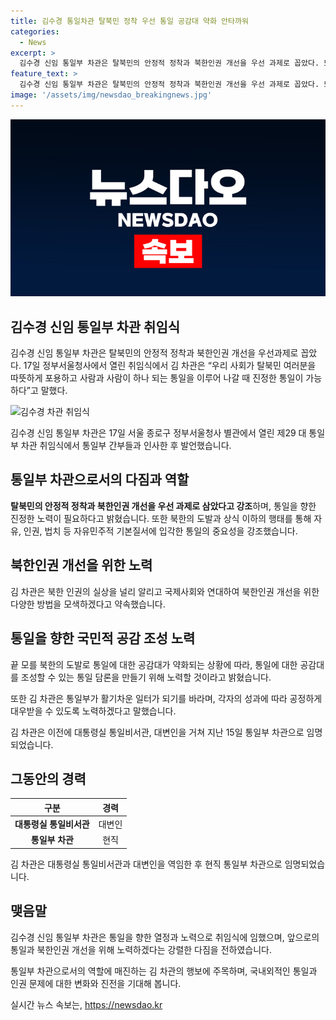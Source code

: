```yaml
---
title: 김수경 통일차관 탈북민 정착 우선 통일 공감대 약화 안타까워
categories:
  - News
excerpt: >
  김수경 신임 통일부 차관은 탈북민의 안정적 정착과 북한인권 개선을 우선 과제로 꼽았다. 또한, 자유, 인권, 법치 등에 입각한 통일을 강조하며, 북한인권 개선을 위해 국제사회와 협력하겠다고 약속했다. 또한, 국민들을 설득할 수 있는 통일 담론을 만들 노력하고, 통일부를 활기찬 일터로 만들기를 희망한다고 전했다.
feature_text: >
  김수경 신임 통일부 차관은 탈북민의 안정적 정착과 북한인권 개선을 우선 과제로 꼽았다. 또한, 자유, 인권, 법치 등에 입각한 통일을 강조하며, 북한인권 개선을 위해 국제사회와 협력하겠다고 약속했다. 또한, 국민들을 설득할 수 있는 통일 담론을 만들 노력하고, 통일부를 활기찬 일터로 만들기를 희망한다고 전했다.
image: '/assets/img/newsdao_breakingnews.jpg'
---
```


<p><img src="/assets/img/newsdao_breakingnews.jpg" alt="bookingtag 속보" /></p>

<h2 data-ke-size="size26"><b>김수경 신임 통일부 차관 취임식</b></h2>

<p data-ke-size="size16">김수경 신임 통일부 차관은 탈북민의 안정적 정착과 북한인권 개선을 우선과제로 꼽았다. 17일 정부서울청사에서 열린 취임식에서 김 차관은 “우리 사회가 탈북민 여러분을 따뜻하게 포용하고 사람과 사람이 하나 되는 통일을 이루어 나갈 때 진정한 통일이 가능하다”고 말했다.</p>

<p><img class="center" src="https://www.example.com/kim_sumin_ceremony_image.jpg" alt="김수경 차관 취임식" width="600" height="400"></p>

<p data-ke-size="size16">김수경 신임 통일부 차관은 17일 서울 종로구 정부서울청사 별관에서 열린 제29 대 통일부 차관 취임식에서 통일부 간부들과 인사한 후 발언했습니다.</p>

<h2 data-ke-size="size24"><b>통일부 차관으로서의 다짐과 역할</b></h2>

<p data-ke-size="size16"><b>탈북민의 안정적 정착과 북한인권 개선을 우선 과제로 삼았다고 강조</b>하며, 통일을 향한 진정한 노력이 필요하다고 밝혔습니다. 또한 북한의 도발과 상식 이하의 행태를 통해 자유, 인권, 법치 등 자유민주적 기본질서에 입각한 통일의 중요성을 강조했습니다. </p>

<h2 data-ke-size="size24"><b>북한인권 개선을 위한 노력</b></h2>

<p data-ke-size="size16">김 차관은 북한 인권의 실상을 널리 알리고 국제사회와 연대하여 북한인권 개선을 위한 다양한 방법을 모색하겠다고 약속했습니다. </p>

<h2 data-ke-size="size24"><b>통일을 향한 국민적 공감 조성 노력</b></h2>

<p data-ke-size="size16">끝 모를 북한의 도발로 통일에 대한 공감대가 약화되는 상황에 따라, 통일에 대한 공감대를 조성할 수 있는 통일 담론을 만들기 위해 노력할 것이라고 밝혔습니다.</p>

<p data-ke-size="size16">또한 김 차관은 통일부가 활기차운 일터가 되기를 바라며, 각자의 성과에 따라 공정하게 대우받을 수 있도록 노력하겠다고 말했습니다.</p>

<p data-ke-size="size16">김 차관은 이전에 대통령실 통일비서관, 대변인을 거쳐 지난 15일 통일부 차관으로 임명되었습니다.</p>

<h2 data-ke-size="size24"><b>그동안의 경력</b></h2>

<table>
<thead>
<tr>
<th>구분</th>
<th>경력</th>
</tr>
</thead>
<tbody>
<tr>
<td style="text-align: center; height: 17px;"><b>대통령실 통일비서관</b></td>
<td style="text-align: center; height: 17px;">대변인</td>
</tr>
<tr>
<td style="text-align: center; height: 17px;"><b>통일부 차관</b></td>
<td style="text-align: center; height: 17px;">현직</td>
</tr>
</tbody>
</table>

<p data-ke-size="size16">김 차관은 대통령실 통일비서관과 대변인을 역임한 후 현직 통일부 차관으로 임명되었습니다. </p>

<h2 data-ke-size="size24"><b>맺음말</b></h2>

<p data-ke-size="size16">김수경 신임 통일부 차관은 통일을 향한 열정과 노력으로 취임식에 임했으며, 앞으로의 통일과 북한인권 개선을 위해 노력하겠다는 강렬한 다짐을 전하였습니다.</p>

<p data-ke-size="size16">통일부 차관으로서의 역할에 매진하는 김 차관의 행보에 주목하며, 국내외적인 통일과 인권 문제에 대한 변화와 진전을 기대해 봅니다.</p>
실시간 뉴스 속보는, <a href="https://newsdao.kr" rel="dofollow">https://newsdao.kr</a>


